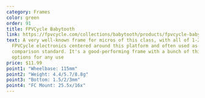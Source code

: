 ```yaml
---
category: Frames
color: green
order: 91
title: FPVCycle Babytooth
link: https://fpvcycle.com/collections/babytooth/products/fpvcycle-babytooth-frame-choose-your-thickness
text: A very well-known frame for micros of this class, with all of 1-2s
  FPVCycle electronics centered around this platform and often used as a
  comparison standard. It's a good-performing frame with a bunch of thickness
  options for any use
price: $11.99
point1: "Wheelbase: 115mm"
point2: "Weight: 4.4/5.7/8.8g"
point3: "Bottom: 1.5/2/3mm"
point4: "FC Mount: 25.5x/16x"
---
```

